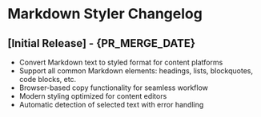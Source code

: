# Markdown Styler Changelog

## [Initial Release] - {PR_MERGE_DATE}

- Convert Markdown text to styled format for content platforms
- Support all common Markdown elements: headings, lists, blockquotes, code blocks, etc.
- Browser-based copy functionality for seamless workflow
- Modern styling optimized for content editors
- Automatic detection of selected text with error handling 